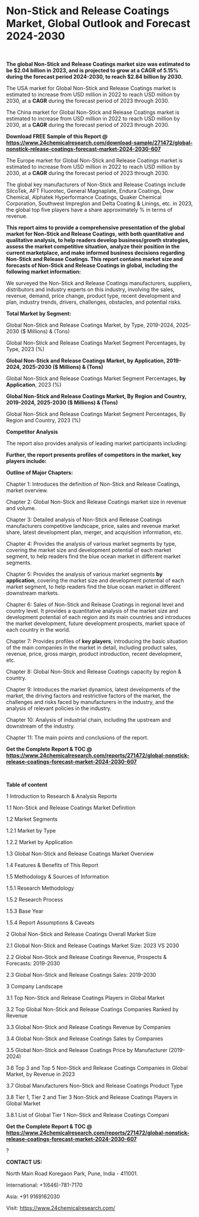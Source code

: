 <h1>Non-Stick and Release Coatings Market, Global Outlook and Forecast 2024-2030</h1><br/><p><strong>The global Non-Stick and Release Coatings market size was estimated to be $2.04 billion in 2023, and is projected to grow at a <strong>CAGR</strong> of 5.15% during the forecast period 2024-2030, to reach $2.84 billion by 2030.</strong></p>
 
 
 
 <p>The USA market for Global Non-Stick and Release Coatings market is estimated to increase from USD million in 2022 to reach USD million by 2030, at a <strong>CAGR</strong> during the forecast period of 2023 through 2030.</p>
 
 
 
 <p>The China market for Global Non-Stick and Release Coatings market is estimated to increase from USD million in 2022 to reach USD million by 2030, at a <strong>CAGR</strong> during the forecast period of 2023 through 2030.</p>
 
 
 
 <div><b>Download FREE Sample of this Report @ <a href="https://www.24chemicalresearch.com/download-sample/271472/global-nonstick-release-coatings-forecast-market-2024-2030-607">https://www.24chemicalresearch.com/download-sample/271472/global-nonstick-release-coatings-forecast-market-2024-2030-607</a></b></div>
 
 
 
 <p>The Europe market for Global Non-Stick and Release Coatings market is estimated to increase from USD million in 2022 to reach USD million by 2030, at a <strong>CAGR</strong> during the forecast period of 2023 through 2030.</p>
 
 
 
 <p>The global key manufacturers of Non-Stick and Release Coatings include SilcoTek, AFT Fluorotec, General Magnaplate, Endura Coatings, Dow Chemical, Alphatek Hyperformance Coatings, Quaker Chemical Corporation, Southwest Impreglon and Delta Coating & Linings, etc. in 2023, the global top five players have a share approximately % in terms of revenue.</p>
 
 
 
 <p><strong>This report aims to provide a comprehensive presentation of the global market for Non-Stick and Release Coatings, with both quantitative and qualitative analysis, to help readers develop business/growth strategies, assess the market competitive situation, analyze their position in the current marketplace, and make informed business decisions regarding Non-Stick and Release Coatings. This report contains market size and forecasts of Non-Stick and Release Coatings in global, including the following market information:</strong></p>
 
 
 
 <p>We surveyed the Non-Stick and Release Coatings manufacturers, suppliers, distributors and industry experts on this industry, involving the sales, revenue, demand, price change, product type, recent development and plan, industry trends, drivers, challenges, obstacles, and potential risks.</p>
 
 
 
 <p><strong>Total Market by Segment:</strong></p>
 
 
 
 <p>Global Non-Stick and Release Coatings Market, by Type, 2019-2024, 2025-2030 ($ Millions) & (Tons)</p>
 
 
 
 <p>Global Non-Stick and Release Coatings Market Segment Percentages, by Type, 2023 (%)</p>
 
 
 
 <p><strong>Global Non-Stick and Release Coatings Market, <strong>by Application</strong>, 2019-2024, 2025-2030 ($ Millions) & (Tons)</strong></p>
 
 
 
 <p>Global Non-Stick and Release Coatings Market Segment Percentages, <strong>by Application</strong>, 2023 (%)</p>
 
 
 
 <p><strong>Global Non-Stick and Release Coatings Market, By Region and Country, 2019-2024, 2025-2030 ($ Millions) & (Tons)</strong></p>
 
 
 
 <p>Global Non-Stick and Release Coatings Market Segment Percentages, By Region and Country, 2023 (%)</p>
 
 
 
 <p><strong>Competitor Analysis</strong></p>
 
 
 
 <p>The report also provides analysis of leading market participants including:</p>
 
 
 
 <p><strong>Further, the report presents profiles of competitors in the market, <strong>key players</strong> include:</strong></p>
 
 
 
 <p><strong>Outline of Major Chapters:</strong></p>
 
 
 
 <p>Chapter 1: Introduces the definition of Non-Stick and Release Coatings, market overview.</p>
 
 
 
 <p>Chapter 2: Global Non-Stick and Release Coatings market size in revenue and volume.</p>
 
 
 
 <p>Chapter 3: Detailed analysis of Non-Stick and Release Coatings manufacturers competitive landscape, price, sales and revenue market share, latest development plan, merger, and acquisition information, etc.</p>
 
 
 
 <p>Chapter 4: Provides the analysis of various market segments by type, covering the market size and development potential of each market segment, to help readers find the blue ocean market in different market segments.</p>
 
 
 
 <p>Chapter 5: Provides the analysis of various market segments <strong>by application</strong>, covering the market size and development potential of each market segment, to help readers find the blue ocean market in different downstream markets.</p>
 
 
 
 <p>Chapter 6: Sales of Non-Stick and Release Coatings in regional level and country level. It provides a quantitative analysis of the market size and development potential of each region and its main countries and introduces the market development, future development prospects, market space of each country in the world.</p>
 
 
 
 <p>Chapter 7: Provides profiles of <strong>key players</strong>, introducing the basic situation of the main companies in the market in detail, including product sales, revenue, price, gross margin, product introduction, recent development, etc.</p>
 
 
 
 <p>Chapter 8: Global Non-Stick and Release Coatings capacity by region & country.</p>
 
 
 
 <p>Chapter 9: Introduces the market dynamics, latest developments of the market, the driving factors and restrictive factors of the market, the challenges and risks faced by manufacturers in the industry, and the analysis of relevant policies in the industry.</p>
 
 
 
 <p>Chapter 10: Analysis of industrial chain, including the upstream and downstream of the industry.</p>
 
 
 
 <p>Chapter 11: The main points and conclusions of the report.</p>
 
 
 
 <div><b>Get the Complete Report & TOC @ <a href="https://www.24chemicalresearch.com/reports/271472/global-nonstick-release-coatings-forecast-market-2024-2030-607">https://www.24chemicalresearch.com/reports/271472/global-nonstick-release-coatings-forecast-market-2024-2030-607</a></b></div>
 
 
 
 <p><br />
 
 <b>Table of content</b></p>
 
 
 
 <p>1 Introduction to Research & Analysis Reports<br />
 
 1.1 Non-Stick and Release Coatings Market Definition<br />
 
 1.2 Market Segments<br />
 
 1.2.1 Market by Type<br />
 
 1.2.2 Market by Application<br />
 
 1.3 Global Non-Stick and Release Coatings Market Overview<br />
 
 1.4 Features & Benefits of This Report<br />
 
 1.5 Methodology & Sources of Information<br />
 
 1.5.1 Research Methodology<br />
 
 1.5.2 Research Process<br />
 
 1.5.3 Base Year<br />
 
 1.5.4 Report Assumptions & Caveats<br />
 
 2 Global Non-Stick and Release Coatings Overall Market Size<br />
 
 2.1 Global Non-Stick and Release Coatings Market Size: 2023 VS 2030<br />
 
 2.2 Global Non-Stick and Release Coatings Revenue, Prospects & Forecasts: 2019-2030<br />
 
 2.3 Global Non-Stick and Release Coatings Sales: 2019-2030<br />
 
 3 Company Landscape<br />
 
 3.1 Top Non-Stick and Release Coatings Players in Global Market<br />
 
 3.2 Top Global Non-Stick and Release Coatings Companies Ranked by Revenue<br />
 
 3.3 Global Non-Stick and Release Coatings Revenue by Companies<br />
 
 3.4 Global Non-Stick and Release Coatings Sales by Companies<br />
 
 3.5 Global Non-Stick and Release Coatings Price by Manufacturer (2019-2024)<br />
 
 3.6 Top 3 and Top 5 Non-Stick and Release Coatings Companies in Global Market, by Revenue in 2023<br />
 
 3.7 Global Manufacturers Non-Stick and Release Coatings Product Type<br />
 
 3.8 Tier 1, Tier 2 and Tier 3 Non-Stick and Release Coatings Players in Global Market<br />
 
 3.8.1 List of Global Tier 1 Non-Stick and Release Coatings Compani</p>
 
 
 
 <div><b>Get the Complete Report & TOC @ <a href="https://www.24chemicalresearch.com/reports/271472/global-nonstick-release-coatings-forecast-market-2024-2030-607">https://www.24chemicalresearch.com/reports/271472/global-nonstick-release-coatings-forecast-market-2024-2030-607</a></b></div>
 
 
 
 <p>? </p>
 
 
 
 <p><b>CONTACT US:</b><br />
 
 North Main Road Koregaon Park, Pune, India - 411001.<br />
 
 International: +1(646)-781-7170<br />
 
 Asia: +91 9169162030<br />
 
 Visit: <a href="https://www.24chemicalresearch.com/">https://www.24chemicalresearch.com/</a></p>